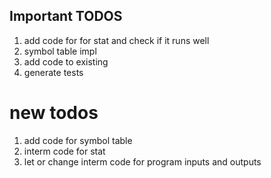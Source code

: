 ## Important TODOS

1. add code for for stat and check if it runs well
2. symbol table impl
3. add code to existing
4. generate tests 





# new todos

1. add code for symbol table
2. interm code for stat
3. let or change interm code for program inputs and outputs